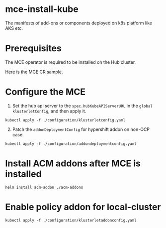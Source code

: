 # mce-install-kube
The manifests of add-ons or components deployed on k8s platform like AKS etc.

# Prerequisites

The MCE operator is required to be installed on the Hub cluster. 

[Here](configuration/multiclusterengine.yaml) is the MCE CR sample.

# Configure the MCE 

1. Set the hub api server to the `spec.hubKubeAPIServerURL` in the `global` `klusterletConfig`, and then apply it.

```
kubectl apply -f ./configuration/klusterletconfig.yaml
```

2. Patch the `addonDeploymentConfig` for hypershift addon on non-OCP case.

```
kubectl apply -f ./configuration/addondeploymentconfig.yaml
```

# Install ACM addons after MCE is installed

```
helm install acm-addon ./acm-addons
```

# Enable policy addon for local-cluster

```
kubectl apply -f ./configuration/klusterletaddonconfig.yaml
```